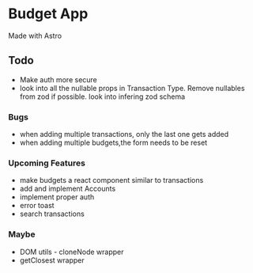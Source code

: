 # Budget App
Made with Astro

## Todo
- Make auth more secure
- look into all the nullable props in Transaction Type. Remove nullables from zod if possible. look into infering zod schema

### Bugs
- when adding multiple transactions, only the last one gets added
- when adding multiple budgets,the form needs to be reset

### Upcoming Features
- make budgets a react component similar to transactions
- add and implement Accounts
- implement proper auth
- error toast
- search transactions

### Maybe
- DOM utils - cloneNode wrapper
- getClosest wrapper
